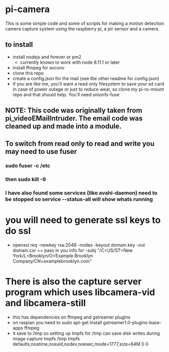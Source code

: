 # pi-camera
This is some simple code and some of scripts for making a motion detection camera capture system using the raspberry pi, a pir sensor and a camera.

## to install
- install nodejs and forever or pm2
  - currently known to work with node 8.11.1 or later
- install ffmpeg for avconv
- clone this repo 
- create a config.json for the mail (see the other readme for config.json)
- if you are like me, you'll want a read only filesystem to save your sd card in case of power outage or just to reduce wear, so clone my pi-ro-mount repo and that should help. You'll need unionfs-fuse

## NOTE: This code was originally taken from pi_videoEMailIntruder.  The email code was cleaned up and made into a module.  

## To switch from read only to read and write you may need to use fuser
### sudo fuser -c /etc
### then sudo kill -9 <pids>
### I have also found some services (like avahi-daemon) need to be stopped so service --status-all will show whats running

# you will need to generate ssl keys to do ssl
- openssl req -newkey rsa:2048 -nodes -keyout domain.key -out domain.csr
== pass in you info for -subj "/C=US/ST=New York/L=Brooklyn/O=Example Brooklyn Company/CN=examplebrooklyn.com"

# There is also the capture server program which uses libcamera-vid and libcamera-still
- this has dependencies on ffmpeg and gstreamer plugins 
- on raspian you need to sudo apt-get install gstreamer1.0-plugins-base-apps ffmpeg
- it save to /tmp so setting up tmpfs for /tmp can save disk writes during image capture
    tmpfs            /tmp            tmpfs   defaults,noatime,nosuid,nodev,noexec,mode=1777,size=64M          0       0
